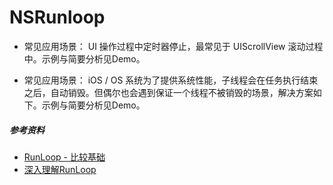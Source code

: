 # NSRunloop

* 常见应用场景：
 UI 操作过程中定时器停止，最常见于 UIScrollView 滚动过程中。示例与简要分析见Demo。

* 常见应用场景：
 iOS / OS 系统为了提供系统性能，子线程会在任务执行结束之后，自动销毁。但偶尔也会遇到保证一个线程不被销毁的场景，解决方案如下。示例与简要分析见Demo。

##### 参考资料
* [RunLoop - 比较基础](http://www.jianshu.com/p/e60088c1c46f)
* [深入理解RunLoop](https://blog.ibireme.com/2015/05/18/runloop/)
